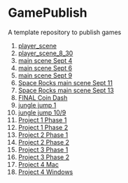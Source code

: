 # GamePublish
A template repository to publish games

1) [player_scene](https://wcu-cs-cooperlab.github.io/demo-games-laurenkim333/player_scene/)
2) [player_scene_8_30](https://wcu-cs-cooperlab.github.io/demo-games-laurenkim333/player_scene_8_30/)
3) [main scene Sept 4](https://wcu-cs-cooperlab.github.io/demo-games-laurenkim333/main_scene_9_4/)
4) [main scene Sept 6](https://wcu-cs-cooperlab.github.io/demo-games-laurenkim333/main_scene_9_6/)
5) [main scene Sept 9](https://wcu-cs-cooperlab.github.io/demo-games-laurenkim333/player_scene_9_9/)
6) [Space Rocks main scene Sept 11](https://wcu-cs-cooperlab.github.io/demo-games-laurenkim333/sr_main_9_11/)
7) [Space Rocks main scene Sept 13](https://wcu-cs-cooperlab.github.io/demo-games-laurenkim333/space_rocks_main_9_13/)
7) [FINAL Coin Dash](https://wcu-cs-cooperlab.github.io/demo-games-laurenkim333/coindash_done/)
11) [jungle jump 1](jungle_jump_a/)
12) [jungle jump 10/9](junglejump_level_one_10_9/)
1) [Project 1 Phase 1](https://wcu-cs-cooperlab.github.io/demo-games-laurenkim333/project-1-phase-I/)
1) [Project 1 Phase 2](https://wcu-cs-cooperlab.github.io/demo-games-laurenkim333/project-1-phase-II/)
1) [Project 2 Phase 1](https://wcu-cs-cooperlab.github.io/demo-games-laurenkim333/project2-phaseI/)
2) [Project 2 Phase 2](https://wcu-cs-cooperlab.github.io/demo-games-laurenkim333/project_2_phase_II/)
1) [Project 3 Phase 1](https://wcu-cs-cooperlab.github.io/demo-games-laurenkim333/project_3_phase_I/)
2) [Project 3 Phase 2](https://wcu-cs-cooperlab.github.io/demo-games-laurenkim333/project_3_phase_II/)
3) [Project 4 Mac](NewProject4Mac.zip/)
4) [Project 4 Windows](NewProject4Windows.zip/)
